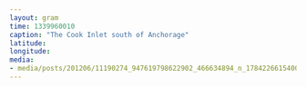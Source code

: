```yaml
---
layout: gram
time: 1339960010
caption: "The Cook Inlet south of Anchorage"
latitude: 
longitude: 
media:
- media/posts/201206/11190274_947619798622902_466634894_n_17842266154000351.jpg
---
```


